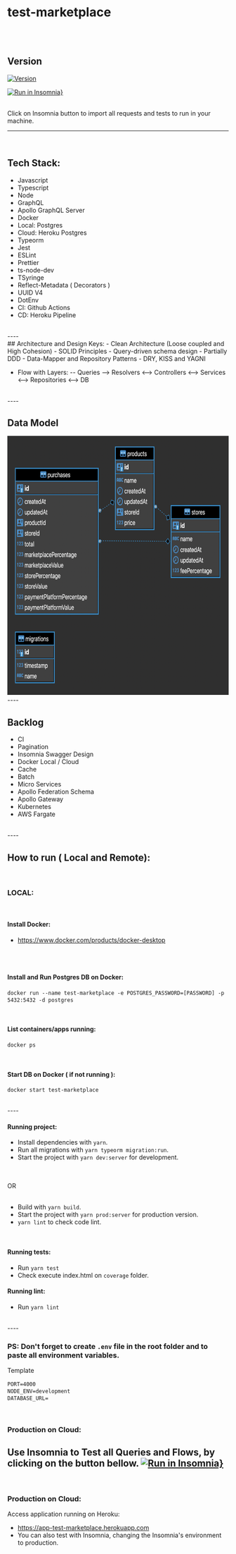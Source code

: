# test-marketplace
<br>
<br>

## Version
[![Version](https://badge.fury.io/gh/tterb%2FHyde.svg)](https://badge.fury.io/gh/tterb%2FHyde)

[![Run in Insomnia}](https://insomnia.rest/images/run.svg)](https://insomnia.rest/run/?label=TEST-Marketplace&uri=https://github.com/raulrr88/test-marketplace/blob/master/Insomnia_test_marketplace.json?token=AB6AVBVOVTL2RH5TCT6QA5DAJ3FLS)

<!-- [![Heroku CI Status](https://app-test-marketplace.herokuapp.com/last.svg)](https://dashboard.heroku.com/pipelines/pipe-test-marketplace/tests) -->

<br>
Click on Insomnia button to import all requests and tests to run in your machine.
<br>

----
<br>

## Tech Stack:
 - Javascript
 - Typescript
 - Node
 - GraphQL
 - Apollo GraphQL Server
 - Docker
 - Local: Postgres
 - Cloud: Heroku Postgres
 - Typeorm
 - Jest
 - ESLint
 - Prettier
 - ts-node-dev
 - TSyringe
 - Reflect-Metadata ( Decorators )
 - UUID V4
 - DotEnv
 - CI: Github Actions
 - CD: Heroku Pipeline
<br>
----
<br>
 ## Architecture and Design Keys:
 - Clean Architecture (Loose coupled and High Cohesion)
 - SOLID Principles
 - Query-driven schema design
 - Partially DDD
 - Data-Mapper and Repository Patterns
 - DRY, KISS and YAGNI

 - Flow with Layers:
 -- Queries --> Resolvers <--> Controllers <--> Services <--> Repositories <--> DB
<br>
----
<br>

## Data Model

<img src="./external_assets/images/datamodel.png" alt="Data Model" width="693" height="588">

<br>
----
<br>

## Backlog
- CI
- Pagination
- Insomnia Swagger Design
- Docker Local / Cloud
- Cache
- Batch
- Micro Services
- Apollo Federation Schema
- Apollo Gateway
- Kubernetes
- AWS Fargate

<br>
----
<br>

## How to run ( Local and Remote):
<br>

### LOCAL:
<br>

#### Install Docker:
- https://www.docker.com/products/docker-desktop
<br>
<br>

#### Install and Run Postgres DB on Docker:
```
docker run --name test-marketplace -e POSTGRES_PASSWORD=[PASSWORD] -p 5432:5432 -d postgres
```
<br>

#### List containers/apps running:
```
docker ps
```
<br>

#### Start DB on Docker ( if not running ):
```
docker start test-marketplace
```
<br>
----

#### Running project:
- Install dependencies with `yarn`.
- Run all migrations with `yarn typeorm migration:run`.
- Start the project with `yarn dev:server` for development.
<br>
<br>
OR
<br>
<br>

- Build with `yarn build`.
- Start the project with `yarn prod:server` for production version.
- `yarn lint` to check code lint.
<br>

#### Running tests:
 - Run `yarn test`
 - Check execute index.html on `coverage` folder.

#### Running lint:
 - Run `yarn lint`

<br>
----
<br>

### PS: Don't forget to create `.env` file in the root folder and to paste all environment variables.
Template
```
PORT=4000
NODE_ENV=development
DATABASE_URL=
```
<br>

### Production on Cloud:
Use Insomnia to Test all Queries and Flows, by clicking on the button bellow.
[![Run in Insomnia}](https://insomnia.rest/images/run.svg)](https://insomnia.rest/run/?label=TEST-Marketplace&uri=https://github.com/raulrr88/test-marketplace/blob/master/Insomnia_test_marketplace.json?token=AB6AVBVOVTL2RH5TCT6QA5DAJ3FLS)
<br>
----
<br>

### Production on Cloud:
Access application running on Heroku:
- https://app-test-marketplace.herokuapp.com
- You can also test with Insomnia, changing the Insomnia's environment to production.
